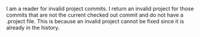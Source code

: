 I am a reader for invalid project commits.
I return an invalid project for those commits that are not the current checked out commit and do not have a .project file.
This is because an invalid project cannot be fixed since it is already in the history.